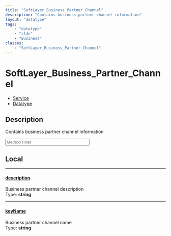 ```yaml
---
title: "SoftLayer_Business_Partner_Channel"
description: "Contains business partner channel information"
layout: "datatype"
tags:
    - "datatype"
    - "sldn"
    - "Business"
classes:
    - "SoftLayer_Business_Partner_Channel"
---
```


# SoftLayer_Business_Partner_Channel
<div id='service-datatype'>
    <ul id='sldn-reference-tabs'>
    <li id='service'> <a href='/reference/services/SoftLayer_Business_Partner_Channel' >Service</a></li>    <li id='datatype'> <a href='/reference/datatypes/SoftLayer_Business_Partner_Channel' >Datatype</a></li>
    </ul>
</div>

## Description 
Contains business partner channel information 





<!-- Service Filer BEGIN -->
<div class="view-filters">
        <div class="clearfix">
            <div class="search-input-box">
                <input placeholder="Method Filter" onkeyup="titleSearch(inputId='prop-input', divId='properties', elementClass='prop-row')" 
                    type="text" id="prop-input" value="" size="30" maxlength="128" class="form-text">
            </div>
        </div>
</div>
<!-- Service Filer END -->

<div id="properties" class="content">
<div id="localProperties" class="prop-content" >

## Local
-----
[description]: #description
#### [description]
Business partner channel description   
<span class="type-label">Type: </span>**string**

-----
[keyName]: #keyname
#### [keyName]
Business partner channel name   
<span class="type-label">Type: </span>**string**

</div>
<!-- LOCAL PROPERTY END -->

</div>


